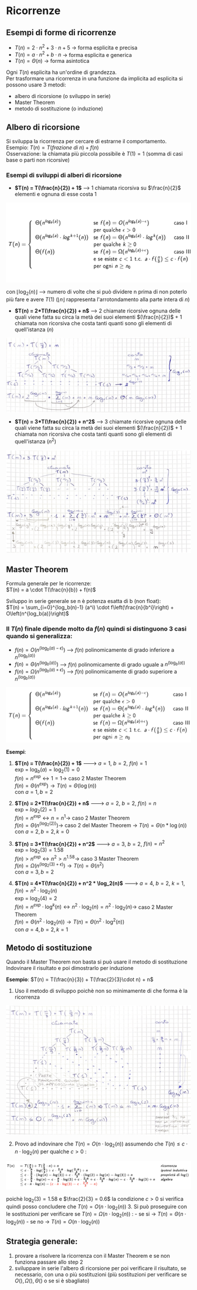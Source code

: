 # Ricorrenze

## Esempi di forme di ricorrenze
- $T(n) = 2\cdot n^2 + 3\cdot n + 5$ -> forma esplicita e precisa
- $T(n) = a \cdot n^2 + b\cdot n$ -> forma esplicita e generica
- $T(n) = \Theta(n)$ -> forma asintotica

Ogni $T(n)$ esplicita ha un'ordine di grandezza.  
Per trasformare una ricorrenza in una funzione da implicita ad esplicita si possono usare 3 metodi:
- albero di ricorsione (o sviluppo in serie)
- Master Theorem
- metodo di sostituzione (o induzione)

## Albero di ricorsione
Si sviluppa la ricorrenza per cercare di estrarne il comportamento.  
Esempio: $T(n) = T(frazione\ di\ n) + f(n)$  
Osservazione: la chiamata più piccola possibile è $T(1) = 1$ (somma di casi base o parti non ricorsive)

### Esempi di sviluppi di alberi di ricorsione
- **$T(n) = T(\frac{n}{2}) + 1$** --> 1 chiamata ricorsiva su $\frac{n}{2}$ elementi e ognuna di esse costa 1

![alt text](images/02_00.png)

con $\lfloor \log_2(n) \rfloor$ --> numero di volte che si può dividere n prima di non poterlo più fare e avere $T(1)$ ($\lfloor n \rfloor$ rappresenta l'arrotondamento alla parte intera di $n$)

- **$T(n) = 2*T(\frac{n}{2}) + n$** --> 2 chiamate ricorsive ognuna delle quali viene fatta su circa la metà dei suoi elementi $(\frac{n}{2})$ + 1 chiamata non ricorsiva che costa tanti quanti sono gli elementi di quell'istanza $(n)$

![alt text](images/02_01.png)


- **$T(n) = 3*T(\frac{n}{2}) + n^2$** --> 3 chiamate ricorsive ognuna delle quali viene fatta su circa la metà dei suoi elementi $(\frac{n}{2})$ + 1 chiamata non ricorsiva che costa tanti quanti sono gli elementi di quell'istanza $(n^2)$

![alt text](images/02_02.png)


## Master Theorem
Formula generale per le ricorrenze:  
$T(n) = a \cdot T(\frac{n}{b}) + f(n)$

Sviluppo in serie generale se n è potenza esatta di b (non float):  
$T(n) = \sum_{i=0}^{log_b(n)-1} (a^i) \cdot f\left(\frac{n}{b^i}\right) + O\left(n^{log_b(a)}\right)$

### Il $T(n)$ finale dipende molto da $f(n)$ quindi si distinguono 3 casi quando si generalizza:
- $f(n) = O(n^{(\log_b{(a)} - \epsilon)})$ --> $f(n)$ polinomicamente di grado inferiore a $n^{(\log_b{(a)})}$
- $f(n) = \Theta(n^{(\log_b{(a)})})$ --> $f(n)$ polinomicamente di grado uguale a $n^{(\log_b{(a)})}$
- $f(n) = \Omega(n^{(\log_b{(a)} + \epsilon)})$ --> $f(n)$ polinomicamente di grado superiore a $n^{(\log_b{(a)})}$

![alt text](images/02_03.png)

**Esempi**:
1. **$T(n) = T(\frac{n}{2}) + 1$** ---> $a = 1$, $b = 2$, $f(n) = 1$  
    exp = $\log_b(a) = \log_2(1) = 0$  
    $f(n) = n^{exp} \longleftrightarrow 1 = 1 \longrightarrow$ caso 2 Master Theorem  
    $f(n) = \Theta(n^{exp}) \longrightarrow T(n) = \Theta(\log(n))$  
    con $a = 1, b = 2$

2. **$T(n) = 2*T(\frac{n}{2}) + n$** ---> $a = 2$, $b = 2$, $f(n) = n$  
    exp = $log_2(2) = 1$  
    $f(n) = n^{exp} \longleftrightarrow n = n^1 \longrightarrow$ caso 2 Master Theorem  
    $f(n) = \Theta(n^{(\log_2{(2)})}) \longrightarrow$ caso 2 del Master Theorem -> $T(n) = \Theta(n*\log(n))$  
    con $a = 2, b = 2, k = 0$

3. **$T(n) = 3*T(\frac{n}{2}) + n^2$** ---> $a = 3$, $b = 2$, $f(n) = n^2$  
    exp = $\log_2(3) = 1.58$  
    $f(n) > n^{exp} \longleftrightarrow n^2 > n^{1.58} \longrightarrow$ caso 3 Master Theorem  
    $f(n) = \Omega(n^{(\log_2{(3)} + \epsilon)}) \longrightarrow T(n) = \Theta(n^2)$  
    con $a = 3, b = 2$

4. **$T(n) = 4*T(\frac{n}{2}) + n^2 * \log_2(n)$** ---> $a = 4$, $b = 2$, $k = 1$, $f(n) = n^2 \cdot \log_2(n)$  
    exp = $\log_2(4) = 2$  
    $f(n) = n^{exp} \cdot \log^k(n) \longleftrightarrow n^2 \cdot \log_2(n) = n^2 \cdot \log_2(n) \longrightarrow$ caso 2 Master Theorem  
    $f(n) = \Theta(n^2 \cdot \log_2(n)) \longrightarrow T(n) = \Theta(n^2 \cdot \log^2(n))$  
    con $a = 4, b = 2, k = 1$
    

## Metodo di sostituzione
Quando il Master Theorem non basta si può usare il metodo di sostituzione  
Indovinare il risultato e poi dimostrarlo per induzione

**Esempio**:
$T(n) = T(\frac{n}{3}) + T(\frac{2}{3}\cdot n) + n$
1. Uso il metodo di sviluppo poichè non so minimamente di che forma è la ricorrenza

![alt text](images/02_04.png)

2. Provo ad indovinare che $T(n) = O(n \cdot \log_2(n))$ assumendo che $T(n) \leq c \cdot n \cdot \log_2(n)$ per qualche $c > 0$ :

![alt text](images/02_05.png)

poichè $\log_2(3) = 1.58$ e $\frac{2}{3} = 0.6$ la condizione $c > 0$ si verifica quindi posso concludere che $T(n) = O(n \cdot \log_2(n))$
3. Si può proseguire con le sostituzioni per verificare se $T(n) = \Omega(n \cdot \log_2(n))$ :
    - se si -> $T(n) = \Theta(n \cdot \log_2(n))$
    - se no -> $T(n) = O(n \cdot \log_2(n))$

## Strategia generale:
1. provare a risolvere la ricorrenza con il Master Theorem e se non funziona passare allo step 2
2. sviluppare in serie l'albero di ricorsione per poi verificare il risultato, se necessario, con una o più sostituzioni (più sostituzioni per verificare se $O(), \Omega(), \Theta()$ o se si è sbagliato)